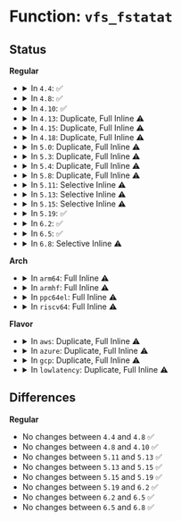 # Function: <code>vfs_fstatat</code>

## Status
<b>Regular</b>
<ul>
<li>
<details>
<summary>In <code>4.4</code>: ✅</summary>

```c
int vfs_fstatat(int dfd, const char *filename, struct kstat *stat, int flag);
```

**Collision:** Unique Global

**Inline:** No

**Transformation:** False

**Instances:**

```
In fs/stat.c (ffffffff81211580)
Location: fs/stat.c:90
Inline: False
Direct callers:
  - arch/x86/ia32/sys_ia32.c:sys32_fstatat
  - fs/stat.c:SYSC_stat
  - fs/stat.c:SYSC_lstat
  - fs/stat.c:SYSC_newstat
  - fs/stat.c:SYSC_newlstat
  - fs/stat.c:SYSC_newfstatat
  - fs/compat.c:C_SYSC_newfstatat
```
**Symbols:**

```
ffffffff81211580-ffffffff81211640: vfs_fstatat (STB_GLOBAL)
```
</details>
</li>
<li>
<details>
<summary>In <code>4.8</code>: ✅</summary>

```c
int vfs_fstatat(int dfd, const char *filename, struct kstat *stat, int flag);
```

**Collision:** Unique Global

**Inline:** No

**Transformation:** False

**Instances:**

```
In fs/stat.c (ffffffff81238030)
Location: fs/stat.c:90
Inline: False
Direct callers:
  - arch/x86/ia32/sys_ia32.c:sys32_fstatat
  - fs/stat.c:SYSC_newfstatat
  - fs/stat.c:SYSC_newlstat
  - fs/stat.c:SYSC_newstat
  - fs/stat.c:SYSC_lstat
  - fs/stat.c:SYSC_stat
  - fs/compat.c:C_SYSC_newfstatat
```
**Symbols:**

```
ffffffff81238030-ffffffff812380f0: vfs_fstatat (STB_GLOBAL)
```
</details>
</li>
<li>
<details>
<summary>In <code>4.10</code>: ✅</summary>

```c
int vfs_fstatat(int dfd, const char *filename, struct kstat *stat, int flag);
```

**Collision:** Unique Global

**Inline:** No

**Transformation:** False

**Instances:**

```
In fs/stat.c (ffffffff8124acf0)
Location: fs/stat.c:90
Inline: False
Direct callers:
  - arch/x86/ia32/sys_ia32.c:sys32_fstatat
  - fs/stat.c:SYSC_newfstatat
  - fs/stat.c:SYSC_newlstat
  - fs/stat.c:SYSC_newstat
  - fs/stat.c:SYSC_lstat
  - fs/stat.c:SYSC_stat
  - fs/compat.c:C_SYSC_newfstatat
```
**Symbols:**

```
ffffffff8124acf0-ffffffff8124adb0: vfs_fstatat (STB_GLOBAL)
```
</details>
</li>
<li>
<details>
<summary>In <code>4.13</code>: Duplicate, Full Inline ⚠️</summary>

**Collision:** Static Duplication

**Inline:** Full

**Transformation:** False

**Instances:**

```
In arch/x86/ia32/sys_ia32.c (ffffffff8107b746)
Location: include/linux/fs.h:3038
Inline: True
Inline callers:
  - arch/x86/ia32/sys_ia32.c:sys32_fstatat
```
```
In fs/stat.c (ffffffff81257451)
Location: include/linux/fs.h:3038
Inline: True
Inline callers:
  - fs/stat.c:C_SYSC_newfstatat
  - fs/stat.c:SYSC_newfstatat
```
</details>
</li>
<li>
<details>
<summary>In <code>4.15</code>: Duplicate, Full Inline ⚠️</summary>

**Collision:** Static Duplication

**Inline:** Full

**Transformation:** False

**Instances:**

```
In arch/x86/ia32/sys_ia32.c (ffffffff81081e46)
Location: include/linux/fs.h:3104
Inline: True
Inline callers:
  - arch/x86/ia32/sys_ia32.c:sys32_fstatat
```
```
In fs/stat.c (ffffffff812796a1)
Location: include/linux/fs.h:3104
Inline: True
Inline callers:
  - fs/stat.c:C_SYSC_newfstatat
  - fs/stat.c:SYSC_newfstatat
```
</details>
</li>
<li>
<details>
<summary>In <code>4.18</code>: Duplicate, Full Inline ⚠️</summary>

**Collision:** Static Duplication

**Inline:** Full

**Transformation:** False

**Instances:**

```
In arch/x86/ia32/sys_ia32.c (ffffffff81085190)
Location: include/linux/fs.h:3125
Inline: True
Inline callers:
  - arch/x86/ia32/sys_ia32.c:__do_compat_sys_x86_fstatat
```
```
In fs/stat.c (ffffffff812a0280)
Location: include/linux/fs.h:3125
Inline: True
Inline callers:
  - fs/stat.c:__do_compat_sys_newfstatat
  - fs/stat.c:__do_sys_newfstatat
```
</details>
</li>
<li>
<details>
<summary>In <code>5.0</code>: Duplicate, Full Inline ⚠️</summary>

**Collision:** Static Duplication

**Inline:** Full

**Transformation:** False

**Instances:**

```
In arch/x86/ia32/sys_ia32.c (ffffffff8108bf00)
Location: include/linux/fs.h:3200
Inline: True
Inline callers:
  - arch/x86/ia32/sys_ia32.c:__do_compat_sys_x86_fstatat
```
```
In fs/stat.c (ffffffff812b5260)
Location: include/linux/fs.h:3200
Inline: True
Inline callers:
  - fs/stat.c:__do_compat_sys_newfstatat
  - fs/stat.c:__do_sys_newfstatat
```
</details>
</li>
<li>
<details>
<summary>In <code>5.3</code>: Duplicate, Full Inline ⚠️</summary>

**Collision:** Static Duplication

**Inline:** Full

**Transformation:** False

**Instances:**

```
In arch/x86/ia32/sys_ia32.c (ffffffff8108fd01)
Location: include/linux/fs.h:3211
Inline: True
Inline callers:
  - arch/x86/ia32/sys_ia32.c:__do_compat_sys_x86_fstatat
```
```
In fs/stat.c (ffffffff812d2011)
Location: include/linux/fs.h:3211
Inline: True
Inline callers:
  - fs/stat.c:__do_compat_sys_newfstatat
  - fs/stat.c:__do_sys_newfstatat
```
</details>
</li>
<li>
<details>
<summary>In <code>5.4</code>: Duplicate, Full Inline ⚠️</summary>

**Collision:** Static Duplication

**Inline:** Full

**Transformation:** False

**Instances:**

```
In arch/x86/ia32/sys_ia32.c (ffffffff81090861)
Location: include/linux/fs.h:3273
Inline: True
Inline callers:
  - arch/x86/ia32/sys_ia32.c:__do_compat_sys_x86_fstatat
```
```
In fs/stat.c (ffffffff812e3ba1)
Location: include/linux/fs.h:3273
Inline: True
Inline callers:
  - fs/stat.c:__do_compat_sys_newfstatat
  - fs/stat.c:__do_sys_newfstatat
```
</details>
</li>
<li>
<details>
<summary>In <code>5.8</code>: Duplicate, Full Inline ⚠️</summary>

**Collision:** Static Duplication

**Inline:** Full

**Transformation:** False

**Instances:**

```
In arch/x86/kernel/sys_ia32.c (ffffffff8103a611)
Location: include/linux/fs.h:3334
Inline: True
Inline callers:
  - arch/x86/kernel/sys_ia32.c:__do_compat_sys_ia32_fstatat64
```
```
In fs/stat.c (ffffffff8131ada1)
Location: include/linux/fs.h:3334
Inline: True
Inline callers:
  - fs/stat.c:__do_compat_sys_newfstatat
  - fs/stat.c:__do_sys_newfstatat
```
</details>
</li>
<li>
<details>
<summary>In <code>5.11</code>: Selective Inline ⚠️</summary>

```c
int vfs_fstatat(int dfd, const char *filename, struct kstat *stat, int flags);
```

**Collision:** Unique Global

**Inline:** Selective

**Transformation:** False

**Instances:**

```
In fs/stat.c (ffffffff81326431)
Location: fs/stat.c:204
Inline: True
Inline callers:
  - fs/stat.c:__do_compat_sys_newfstatat
  - fs/stat.c:__do_compat_sys_newlstat
  - fs/stat.c:__do_compat_sys_newstat
  - fs/stat.c:__do_sys_newfstatat
  - fs/stat.c:__do_sys_newlstat
  - fs/stat.c:__do_sys_newstat
  - fs/stat.c:__do_sys_lstat
  - fs/stat.c:__do_sys_stat
Direct callers:
  - arch/x86/kernel/sys_ia32.c:__do_compat_sys_ia32_fstatat64
  - arch/x86/kernel/sys_ia32.c:__do_compat_sys_ia32_lstat64
  - arch/x86/kernel/sys_ia32.c:__do_compat_sys_ia32_stat64
```
**Symbols:**

```
ffffffff81326870-ffffffff81326891: vfs_fstatat (STB_GLOBAL)
```
</details>
</li>
<li>
<details>
<summary>In <code>5.13</code>: Selective Inline ⚠️</summary>

```c
int vfs_fstatat(int dfd, const char *filename, struct kstat *stat, int flags);
```

**Collision:** Unique Global

**Inline:** Selective

**Transformation:** False

**Instances:**

```
In fs/stat.c (ffffffff8132c541)
Location: fs/stat.c:222
Inline: True
Inline callers:
  - fs/stat.c:__do_compat_sys_newfstatat
  - fs/stat.c:__do_compat_sys_newlstat
  - fs/stat.c:__do_compat_sys_newstat
  - fs/stat.c:__do_sys_newfstatat
  - fs/stat.c:__do_sys_newlstat
  - fs/stat.c:__do_sys_newstat
  - fs/stat.c:__do_sys_lstat
  - fs/stat.c:__do_sys_stat
Direct callers:
  - arch/x86/kernel/sys_ia32.c:__do_compat_sys_ia32_fstatat64
  - arch/x86/kernel/sys_ia32.c:__do_compat_sys_ia32_lstat64
  - arch/x86/kernel/sys_ia32.c:__do_compat_sys_ia32_stat64
```
**Symbols:**

```
ffffffff8132c980-ffffffff8132c9a1: vfs_fstatat (STB_GLOBAL)
```
</details>
</li>
<li>
<details>
<summary>In <code>5.15</code>: Selective Inline ⚠️</summary>

```c
int vfs_fstatat(int dfd, const char *filename, struct kstat *stat, int flags);
```

**Collision:** Unique Global

**Inline:** Selective

**Transformation:** False

**Instances:**

```
In fs/stat.c (ffffffff81379cb1)
Location: fs/stat.c:240
Inline: True
Inline callers:
  - fs/stat.c:__do_compat_sys_newfstatat
  - fs/stat.c:__do_compat_sys_newlstat
  - fs/stat.c:__do_compat_sys_newstat
  - fs/stat.c:__do_sys_newfstatat
  - fs/stat.c:__do_sys_newlstat
  - fs/stat.c:__do_sys_newstat
  - fs/stat.c:__do_sys_lstat
  - fs/stat.c:__do_sys_stat
Direct callers:
  - arch/x86/kernel/sys_ia32.c:__do_compat_sys_ia32_fstatat64
  - arch/x86/kernel/sys_ia32.c:__do_compat_sys_ia32_lstat64
  - arch/x86/kernel/sys_ia32.c:__do_compat_sys_ia32_stat64
```
**Symbols:**

```
ffffffff8137a0f0-ffffffff8137a111: vfs_fstatat (STB_GLOBAL)
```
</details>
</li>
<li>
<details>
<summary>In <code>5.19</code>: ✅</summary>

```c
int vfs_fstatat(int dfd, const char *filename, struct kstat *stat, int flags);
```

**Collision:** Unique Global

**Inline:** No

**Transformation:** False

**Instances:**

```
In fs/stat.c (ffffffff813f9110)
Location: fs/stat.c:247
Inline: False
Direct callers:
  - arch/x86/kernel/sys_ia32.c:__do_compat_sys_ia32_fstatat64
  - arch/x86/kernel/sys_ia32.c:__do_compat_sys_ia32_lstat64
  - arch/x86/kernel/sys_ia32.c:__do_compat_sys_ia32_stat64
  - fs/stat.c:__do_compat_sys_newfstatat
  - fs/stat.c:__do_compat_sys_newlstat
  - fs/stat.c:__do_compat_sys_newstat
  - fs/stat.c:__do_sys_newfstatat
  - fs/stat.c:__do_sys_newlstat
  - fs/stat.c:__do_sys_newstat
  - fs/stat.c:__do_sys_lstat
  - fs/stat.c:__do_sys_stat
```
**Symbols:**

```
ffffffff813f9110-ffffffff813f918e: vfs_fstatat (STB_GLOBAL)
```
</details>
</li>
<li>
<details>
<summary>In <code>6.2</code>: ✅</summary>

```c
int vfs_fstatat(int dfd, const char *filename, struct kstat *stat, int flags);
```

**Collision:** Unique Global

**Inline:** No

**Transformation:** False

**Instances:**

```
In fs/stat.c (ffffffff814827e0)
Location: fs/stat.c:262
Inline: False
Direct callers:
  - arch/x86/kernel/sys_ia32.c:__do_compat_sys_ia32_fstatat64
  - arch/x86/kernel/sys_ia32.c:__do_compat_sys_ia32_lstat64
  - arch/x86/kernel/sys_ia32.c:__do_compat_sys_ia32_stat64
  - fs/stat.c:__do_compat_sys_newfstatat
  - fs/stat.c:__do_compat_sys_newlstat
  - fs/stat.c:__do_compat_sys_newstat
  - fs/stat.c:__do_sys_newfstatat
  - fs/stat.c:__do_sys_newlstat
  - fs/stat.c:__do_sys_newstat
  - fs/stat.c:__do_sys_lstat
  - fs/stat.c:__do_sys_stat
```
**Symbols:**

```
ffffffff814827e0-ffffffff8148285e: vfs_fstatat (STB_GLOBAL)
```
</details>
</li>
<li>
<details>
<summary>In <code>6.5</code>: ✅</summary>

```c
int vfs_fstatat(int dfd, const char *filename, struct kstat *stat, int flags);
```

**Collision:** Unique Global

**Inline:** No

**Transformation:** False

**Instances:**

```
In fs/stat.c (ffffffff814b7400)
Location: fs/stat.c:268
Inline: False
Direct callers:
  - arch/x86/kernel/sys_ia32.c:__do_compat_sys_ia32_fstatat64
  - arch/x86/kernel/sys_ia32.c:__do_compat_sys_ia32_lstat64
  - arch/x86/kernel/sys_ia32.c:__do_compat_sys_ia32_stat64
  - fs/stat.c:__do_compat_sys_newfstatat
  - fs/stat.c:__do_compat_sys_newlstat
  - fs/stat.c:__do_compat_sys_newstat
  - fs/stat.c:__do_sys_newfstatat
  - fs/stat.c:__do_sys_newlstat
  - fs/stat.c:__do_sys_newstat
  - fs/stat.c:__do_sys_lstat
  - fs/stat.c:__do_sys_stat
```
**Symbols:**

```
ffffffff814b7400-ffffffff814b747e: vfs_fstatat (STB_GLOBAL)
```
</details>
</li>
<li>
<details>
<summary>In <code>6.8</code>: Selective Inline ⚠️</summary>

```c
int vfs_fstatat(int dfd, const char *filename, struct kstat *stat, int flags);
```

**Collision:** Unique Global

**Inline:** Selective

**Transformation:** False

**Instances:**

```
In fs/stat.c (ffffffff814e9c2d)
Location: fs/stat.c:279
Inline: True
Inline callers:
  - fs/stat.c:__do_compat_sys_newlstat
  - fs/stat.c:__do_compat_sys_newstat
  - fs/stat.c:__do_sys_newlstat
  - fs/stat.c:__do_sys_newstat
  - fs/stat.c:__do_sys_lstat
  - fs/stat.c:__do_sys_stat
Direct callers:
  - arch/x86/kernel/sys_ia32.c:__do_compat_sys_ia32_fstatat64
  - arch/x86/kernel/sys_ia32.c:__do_compat_sys_ia32_lstat64
  - arch/x86/kernel/sys_ia32.c:__do_compat_sys_ia32_stat64
  - fs/stat.c:__do_compat_sys_newfstatat
  - fs/stat.c:__do_sys_newfstatat
```
**Symbols:**

```
ffffffff814e9e40-ffffffff814e9f1c: vfs_fstatat (STB_GLOBAL)
```
</details>
</li>
</ul>
<b>Arch</b>
<ul>
<li>
<details>
<summary>In <code>arm64</code>: Full Inline ⚠️</summary>

**Collision:** Unique Static

**Inline:** Full

**Transformation:** False

**Instances:**

```
In fs/stat.c (ffff80001038af80)
Location: include/linux/fs.h:3273
Inline: True
Inline callers:
  - fs/stat.c:__do_compat_sys_newfstatat
  - fs/stat.c:__do_sys_fstatat64
  - fs/stat.c:__do_sys_newfstatat
```
</details>
</li>
<li>
<details>
<summary>In <code>armhf</code>: Full Inline ⚠️</summary>

**Collision:** Unique Static

**Inline:** Full

**Transformation:** False

**Instances:**

```
In fs/stat.c (c0573184)
Location: include/linux/fs.h:3273
Inline: True
Inline callers:
  - fs/stat.c:__do_sys_fstatat64
```
</details>
</li>
<li>
<details>
<summary>In <code>ppc64el</code>: Full Inline ⚠️</summary>

**Collision:** Unique Static

**Inline:** Full

**Transformation:** False

**Instances:**

```
In fs/stat.c (c0000000004823b8)
Location: include/linux/fs.h:3273
Inline: True
Inline callers:
  - fs/stat.c:__do_sys_fstatat64
  - fs/stat.c:__do_sys_newfstatat
```
</details>
</li>
<li>
<details>
<summary>In <code>riscv64</code>: Full Inline ⚠️</summary>

**Collision:** Unique Static

**Inline:** Full

**Transformation:** False

**Instances:**

```
In fs/stat.c (ffffffe00025c8a6)
Location: include/linux/fs.h:3273
Inline: True
Inline callers:
  - fs/stat.c:__do_sys_newfstatat
```
</details>
</li>
</ul>
<b>Flavor</b>
<ul>
<li>
<details>
<summary>In <code>aws</code>: Duplicate, Full Inline ⚠️</summary>

**Collision:** Static Duplication

**Inline:** Full

**Transformation:** False

**Instances:**

```
In arch/x86/ia32/sys_ia32.c (ffffffff8108f821)
Location: include/linux/fs.h:3273
Inline: True
Inline callers:
  - arch/x86/ia32/sys_ia32.c:__do_compat_sys_x86_fstatat
```
```
In fs/stat.c (ffffffff812dc181)
Location: include/linux/fs.h:3273
Inline: True
Inline callers:
  - fs/stat.c:__do_compat_sys_newfstatat
  - fs/stat.c:__do_sys_newfstatat
```
</details>
</li>
<li>
<details>
<summary>In <code>azure</code>: Duplicate, Full Inline ⚠️</summary>

**Collision:** Static Duplication

**Inline:** Full

**Transformation:** False

**Instances:**

```
In arch/x86/ia32/sys_ia32.c (ffffffff8107e331)
Location: include/linux/fs.h:3273
Inline: True
Inline callers:
  - arch/x86/ia32/sys_ia32.c:__do_compat_sys_x86_fstatat
```
```
In fs/stat.c (ffffffff812cce01)
Location: include/linux/fs.h:3273
Inline: True
Inline callers:
  - fs/stat.c:__do_compat_sys_newfstatat
  - fs/stat.c:__do_sys_newfstatat
```
</details>
</li>
<li>
<details>
<summary>In <code>gcp</code>: Duplicate, Full Inline ⚠️</summary>

**Collision:** Static Duplication

**Inline:** Full

**Transformation:** False

**Instances:**

```
In arch/x86/ia32/sys_ia32.c (ffffffff8108f7d1)
Location: include/linux/fs.h:3273
Inline: True
Inline callers:
  - arch/x86/ia32/sys_ia32.c:__do_compat_sys_x86_fstatat
```
```
In fs/stat.c (ffffffff812d9f91)
Location: include/linux/fs.h:3273
Inline: True
Inline callers:
  - fs/stat.c:__do_compat_sys_newfstatat
  - fs/stat.c:__do_sys_newfstatat
```
</details>
</li>
<li>
<details>
<summary>In <code>lowlatency</code>: Duplicate, Full Inline ⚠️</summary>

**Collision:** Static Duplication

**Inline:** Full

**Transformation:** False

**Instances:**

```
In arch/x86/ia32/sys_ia32.c (ffffffff81091bb1)
Location: include/linux/fs.h:3273
Inline: True
Inline callers:
  - arch/x86/ia32/sys_ia32.c:__do_compat_sys_x86_fstatat
```
```
In fs/stat.c (ffffffff812eaea1)
Location: include/linux/fs.h:3273
Inline: True
Inline callers:
  - fs/stat.c:__do_compat_sys_newfstatat
  - fs/stat.c:__do_sys_newfstatat
```
</details>
</li>
</ul>

## Differences
<b>Regular</b>
<ul>
<li>
No changes between <code>4.4</code> and <code>4.8</code> ✅
</li>
<li>
No changes between <code>4.8</code> and <code>4.10</code> ✅
</li>
<li>
No changes between <code>5.11</code> and <code>5.13</code> ✅
</li>
<li>
No changes between <code>5.13</code> and <code>5.15</code> ✅
</li>
<li>
No changes between <code>5.15</code> and <code>5.19</code> ✅
</li>
<li>
No changes between <code>5.19</code> and <code>6.2</code> ✅
</li>
<li>
No changes between <code>6.2</code> and <code>6.5</code> ✅
</li>
<li>
No changes between <code>6.5</code> and <code>6.8</code> ✅
</li>
</ul>
